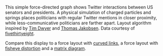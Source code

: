 This simple force-directed graph shows Twitter interactions between US senators and presidents. A physical simulation of charged particles and springs places politicians with regular Twitter mentions in closer proximity, while less-communicative politicians are farther apart. Layout algorithm inspired by [Tim Dwyer](http://www.csse.monash.edu.au/~tdwyer/) and [Thomas Jakobsen](http://web.archive.org/web/20080410171619/http://www.teknikus.dk/tj/gdc2001.htm). Data courtesy of [fivethirtyeight](https://github.com/fivethirtyeight/data/tree/master/twitter-ratio).

Compare this display to a force layout with [curved links](/mbostock/4600693), a force layout with [fisheye distortion](http://bost.ocks.org/mike/fisheye/) and a [matrix diagram](http://bost.ocks.org/mike/miserables/).
